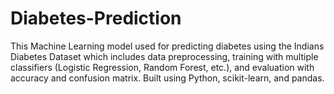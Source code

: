 # Diabetes-Prediction
This  Machine Learning model used for predicting diabetes using the Indians Diabetes Dataset which includes data preprocessing, training with multiple classifiers (Logistic Regression, Random Forest, etc.), and evaluation with accuracy and confusion matrix. Built using Python, scikit-learn, and pandas.
